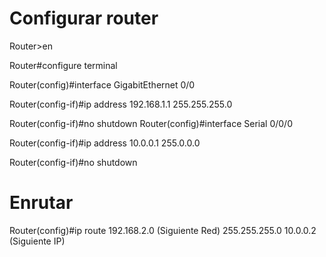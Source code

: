 # Configurar router 
Router>en

Router#configure terminal

Router(config)#interface GigabitEthernet 0/0

Router(config-if)#ip address 192.168.1.1 255.255.255.0

Router(config-if)#no shutdown
Router(config)#interface Serial 0/0/0

Router(config-if)#ip address 10.0.0.1 255.0.0.0

Router(config-if)#no shutdown
# Enrutar
Router(config)#ip route 192.168.2.0 (Siguiente Red) 255.255.255.0 10.0.0.2 (Siguiente IP)